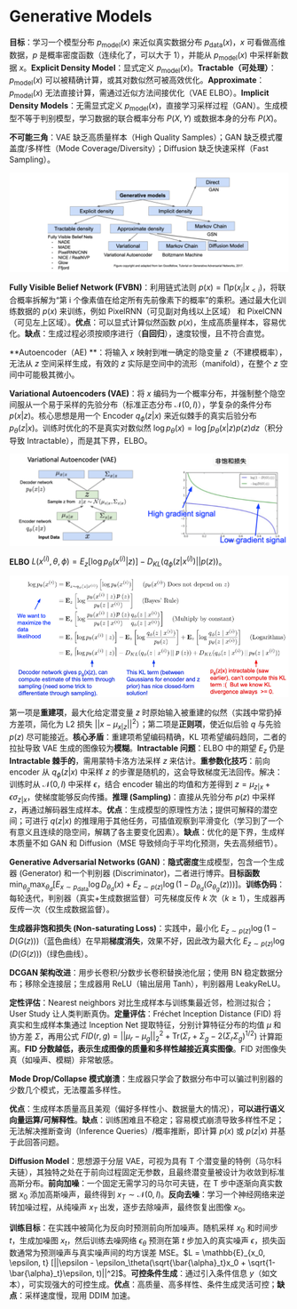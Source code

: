 # Generative Models

**目标**：学习一个模型分布 $p_{\text{model}}(x)$ 来近似真实数据分布 $p_{\text{data}}(x)$，$x$ 可看做高维数据，$p$ 是概率密度函数（连续化了，可以大于 1），并能从 $p_{\text{model}}(x)$ 中采样新数据 $x$。**Explicit Density Model**：显式定义 $p_{\text{model}}(x)$。**Tractable（可处理）**：$p_{\text{model}}(x)$ 可以被精确计算，或其对数似然可被高效优化。**Approximate**：$p_{\text{model}}(x)$ 无法直接计算，需通过近似方法间接优化（VAE ELBO）。**Implicit Density Models**：无需显式定义 $p_{\text{model}}(x)$，直接学习采样过程（GAN）。生成模型不等于判别模型，学习数据的联合概率分布 $P(X, Y)$ 或数据本身的分布 $P(X)$。

**不可能三角**：VAE 缺乏高质量样本（High Quality Samples）；GAN 缺乏模式覆盖度/多样性（Mode Coverage/Diversity）；Diffusion 缺乏快速采样（Fast Sampling）。

![image-20250618013556902](./Cheatsheet-04-Generative-Model.assets/image-20250618013556902.png)

**Fully Visible Belief Network (FVBN)**：利用链式法则 $p(x)=\prod p(x_i | x_{<i})$，将联合概率拆解为“第 i 个像素值在给定所有先前像素下的概率”的乘积。通过最大化训练数据的 $p(x)$ 来训练，例如 PixelRNN（可见副对角线以上区域） 和 PixelCNN（可见左上区域）。**优点**：可以显式计算似然函数 $p(x)$，生成高质量样本，容易优化。**缺点**：生成过程必须按顺序进行（**自回归**），速度较慢，且不符合直觉。

**Autoencoder（AE) **：将输入 $x$ 映射到唯一确定的隐变量 $z$（不建模概率），无法从 $z$ 空间采样生成，有效的 $z$ 实际是空间中的流形（manifold），在整个 $z$ 空间中可能极其微小。

**Variational Autoencoders (VAE)**：将 $x$ 编码为一个概率分布，并强制整个隐空间服从一个易于采样的先验分布（标准正态分布 $\mathcal{N}(0, I)$），学复杂的条件分布 $p(x|z)$。核心思想是用一个 Encoder $q_\phi(z|x)$ 来近似棘手的真实后验分布 $p_\theta(z|x)$。训练时优化的不是真实对数似然 $\log p_\theta(x) = \log \int p_\theta(x|z)p(z)dz$（积分导致 Intractable），而是其下界，ELBO。

![image-20250617192929555](./Cheatsheet-04-Generative-Model.assets/image-20250617192929555.png)

**ELBO** $L(x^{(i)}, \theta, \phi) = E_z[\log p_\theta(x^{(i)}|z)] - D_{KL}(q_\phi(z|x^{(i)}) || p(z))$。

![image-20250617192057785](./Cheatsheet-04-Generative-Model.assets/image-20250617192057785.png)

第一项是**重建项**，最大化给定潜变量 $z$ 时原始输入被重建的似然（实践中常扔掉方差项，简化为 L2 损失 $||x - \mu_{x|z}||^2$）；第二项是**正则项**，使近似后验 $q$ 与先验 $p(z)$ 尽可能接近。**核心矛盾**：重建项希望编码精确，KL 项希望编码趋同，二者的拉扯导致 VAE 生成的图像较为**模糊**。**Intractable 问题**：ELBO 中的期望 $E_z$ 仍是 **Intractable 棘手的**，需用蒙特卡洛方法采样 $z$ 来估计。**重参数化技巧**：前向 encoder 从 $q_\phi(z|x)$ 中采样 $z$ 的步骤是随机的，这会导致梯度无法回传。解决：训练时从 $\mathcal{N}(0, I)$ 中采样 $\epsilon$，结合 encoder 输出的均值和方差得到 $z = \mu_{z|x} + \epsilon \sigma_{z|x}$，使梯度能够反向传播。**推理 (Sampling)**：直接从先验分布 $p(z)$ 中采样 $z$，再通过解码器生成样本。**优点**：生成模型的原理性方法；提供可解释的潜空间；可进行 $q(z|x)$ 的推理用于其他任务，可插值观察到平滑变化（学习到了一个有意义且连续的隐空间，解耦了各主要变化因素）。**缺点**：优化的是下界，生成样本质量不如 GAN 和 Diffusion（MSE 导致倾向于平均化预测，失去高频细节）。

**Generative Adversarial Networks (GAN)**：**隐式密度**生成模型，包含一个生成器 (Generator) 和一个判别器 (Discriminator)，二者进行博弈。**目标函数** $\min_{\theta_g} \max_{\theta_d} [E_{x \sim p_{\text{data}}} \log D_{\theta_d}(x) + E_{z \sim p(z)} \log(1 - D_{\theta_d}(G_{\theta_g}(z)))]$。**训练伪码**：每轮迭代，判别器（真实+生成数据监督）可先梯度反传 $k$ 次（$k \ge 1$），生成器再反传一次（仅生成数据监督）。

**生成器非饱和损失 (Non-saturating Loss)**：实践中，最小化 $E_{z \sim p(z)} \log(1 - D(G(z)))$（蓝色曲线）在早期**梯度消失**，效果不好，因此改为最大化 $E_{z \sim p(z)} \log(D(G(z)))$（绿色曲线）。

**DCGAN 架构改进**：用步长卷积/分数步长卷积替换池化层；使用 BN 稳定数据分布；移除全连接层；生成器用 ReLU（输出层用 Tanh），判别器用 LeakyReLU。

**定性评估**：Nearest neighbors 对比生成样本与训练集最近邻，检测过拟合；User Study 让人类判断真伪。**定量评估**：Fréchet Inception Distance (FID) 将真实和生成样本集通过 Inception Net 提取特征，分别计算特征分布的均值 $\mu$ 和协方差 $\Sigma$，再用公式 $FID(r, g) = ||\mu_r - \mu_g||_2^2 + \text{Tr}(\Sigma_r + \Sigma_g - 2(\Sigma_r \Sigma_g)^{1/2})$ 计算距离。**FID 分数越低，表示生成图像的质量和多样性越接近真实图像**。FID 对图像失真（如噪声、模糊）非常敏感。

**Mode Drop/Collapse 模式崩溃**：生成器只学会了数据分布中可以骗过判别器的少数几个模式，无法覆盖多样性。

**优点**：生成样本质量高且美观（偏好多样性小、数据量大的情况），**可以进行语义向量运算/可解释性**。**缺点**：训练困难且不稳定；容易模式崩溃导致多样性不足；无法解决推断查询（Inference Queries）/概率推断，即计算 $p(x)$ 或 $p(z|x)$ 并基于此回答问题。

**Diffusion Model**：思想源于分层 VAE，可视为具有 T 个潜变量的特例（马尔科夫链），其独特之处在于前向过程固定无参数，且最终潜变量被设计为收敛到标准高斯分布。**前向加噪**：一个固定无需学习的马尔可夫链，在 T 步中逐渐向真实数据 $x_0$ 添加高斯噪声，最终得到 $x_T \sim \mathcal{N}(0, I)$。**反向去噪**：学习一个神经网络来逆转加噪过程，从纯噪声 $x_T$ 出发，逐步去除噪声，最终恢复出图像 $x_0$。

**训练目标**：在实践中被简化为反向时预测前向所加噪声。随机采样 $x_0$ 和时间步 $t$，生成加噪图 $x_t$，然后训练去噪网络 $\epsilon_\theta$ 预测在第 $t$ 步加入的真实噪声 $\epsilon$，损失函数通常为预测噪声与真实噪声间的均方误差 MSE。$L = \mathbb{E}_{x_0, \epsilon, t} [||\epsilon - \epsilon_\theta(\sqrt{\bar{\alpha}_t}x_0 + \sqrt{1-\bar{\alpha}_t}\epsilon, t)||^2]$。**可控条件生成**：通过引入条件信息 $y$（如文本），可实现强大的可控生成。**优点**：高质量、高多样性、条件生成灵活可控；**缺点**：采样速度慢，现用 DDIM 加速。
